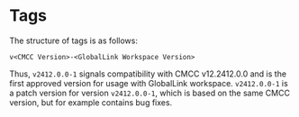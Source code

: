 # Tags

The structure of tags is as follows:

```text
v<CMCC Version>-<GlobalLink Workspace Version>
```

Thus, `v2412.0.0-1` signals compatibility with CMCC v12.2412.0.0 and is the
first approved version for usage with GlobalLink workspace. `v2412.0.0-1` is a
patch version for version `v2412.0.0-1`, which is based on the same CMCC
version, but for example contains bug fixes.
